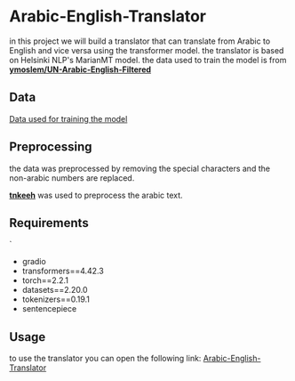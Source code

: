 # Arabic-English-Translator
 in this project we will build a translator that can translate from Arabic to English and vice versa using the transformer model.
 the translator is based on Helsinki NLP's MarianMT model. the data used to train the model is from [**ymoslem/UN-Arabic-English-Filtered**](https://huggingface.co/datasets/ymoslem/UN-Arabic-English-Filtered)

## Data
[Data used for training the model](https://huggingface.co/datasets/BoghdadyJR/ar-en_cleaned)

## Preprocessing

the data was preprocessed by removing the special characters and the non-arabic numbers are replaced.

[**tnkeeh**](https://github.com/ARBML/tnkeeh) was used to preprocess the arabic text.

## Requirements
`
- gradio
- transformers==4.42.3
- torch==2.2.1
- datasets==2.20.0
- tokenizers==0.19.1
- sentencepiece


## Usage
to use the translator you can open the following link: [Arabic-English-Translator](https://huggingface.co/spaces/BoghdadyJR/Arabic_English_translator)


